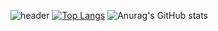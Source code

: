 ![header](https://capsule-render.vercel.app/api?type=waving&color=gradient&height=256&section=header&text=Hello%20World!&fontSize=75&animation=fadeIn&fontAlignY=38&desc=Welcome%20to%20my%20GitHub%20profile!&descAlignY=51&descAlign=62)
[![Top Langs](https://github-readme-stats.vercel.app/api/top-langs/?username=ivtikss&layout=compact&theme=buefy)](https://github.com/ivtikss)
![Anurag's GitHub stats](https://github-readme-stats.vercel.app/api?username=ivtikss&theme=cobalt&show_icons=true)
